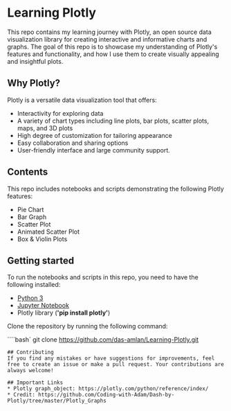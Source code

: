 # Learning Plotly
This repo contains my learning journey with Plotly, an open source data visualization library for creating interactive and informative charts and graphs. The goal of this repo is to showcase my understanding of Plotly's features and functionality, and how I use them to create visually appealing and insightful plots.

## Why Plotly?
Plotly is a versatile data visualization tool that offers:

* Interactivity for exploring data
* A variety of chart types including line plots, bar plots, scatter plots, maps, and 3D plots
* High degree of customization for tailoring appearance
* Easy collaboration and sharing options
* User-friendly interface and large community support.

## Contents
This repo includes notebooks and scripts demonstrating the following Plotly features:

* Pie Chart
* Bar Graph
* Scatter Plot
* Animated Scatter Plot
* Box & Violin Plots

## Getting started
To run the notebooks and scripts in this repo, you need to have the following installed:

* [Python 3](https://www.python.org/downloads/)
* [Jupyter Notebook](https://jupyter.org/install)
* Plotly library (**'pip install plotly'**)

Clone the repository by running the following command:

````bash`
git clone https://github.com/das-amlan/Learning-Plotly.git
```
## Contributing
If you find any mistakes or have suggestions for improvements, feel free to create an issue or make a pull request. Your contributions are always welcome!

## Important Links
* Plotly graph_object: https://plotly.com/python/reference/index/
* Credit: https://github.com/Coding-with-Adam/Dash-by-Plotly/tree/master/Plotly_Graphs
